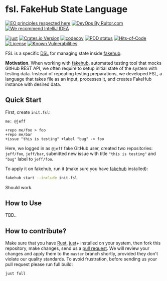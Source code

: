 # fsl. FakeHub State Language

[![EO principles respected here](https://www.elegantobjects.org/badge.svg)](https://www.elegantobjects.org)
[![DevOps By Rultor.com](http://www.rultor.com/b/h1alexbel/fsl)](http://www.rultor.com/p/h1alexbel/fsl)
[![We recommend IntelliJ IDEA](https://www.elegantobjects.org/intellij-idea.svg)](https://www.jetbrains.com/idea/)

[![just](https://github.com/h1alexbel/fsl/actions/workflows/just.yml/badge.svg)](https://github.com/h1alexbel/fsl/actions/workflows/just.yml)
[![Crates.io Version](https://img.shields.io/crates/v/fsl)](https://crates.io/crates/fsl)
[![codecov](https://codecov.io/gh/h1alexbel/fsl/graph/badge.svg?token=0bcdqd2UKT)](https://codecov.io/gh/h1alexbel/fsl)
[![PDD status](http://www.0pdd.com/svg?name=h1alexbel/fsl)](http://www.0pdd.com/p?name=h1alexbel/fsl)
[![Hits-of-Code](https://hitsofcode.com/github/h1alexbel/fsl)](https://hitsofcode.com/view/github/h1alexbel/fsl)
[![License](https://img.shields.io/badge/license-MIT-green.svg)](https://github.com/h1alexbel/fsl/blob/master/LICENSE.txt)
[![Known Vulnerabilities](https://snyk.io/test/github/h1alexbel/fsl/badge.svg)](https://snyk.io/test/github/h1alexbel/fsl)

FSL is a specific [DSL] for managing state inside [fakehub].

**Motivation**. When working with [fakehub], automated testing tool that mocks
GitHub REST API, we often require to setup initial state of the system with
testing data. Instead of repeating testing preparations, we developed
FSL, a language that takes file as an input, processes it, and creates FakeHub
instance with desired data.

## Quick Start

First, create `init.fsl`:

```fsl
me: @jeff

+repo me/foo > foo
+repo me/bar
+issue "this is testing" +label "bug" -> foo
```

Here, we logged in as `@jeff` fake GitHub user, created two repositories:
`jeff/foo`, `jeff/bar`, submitted new issue with title `"this is testing"` and
`"bug"` label to `jeff/foo`. 

To apply it on fakehub, run it (make sure you have [fakehub] installed):

```bash
fakehub start --include init.fsl
```

Should work.

## How to Use

TBD..

## How to contribute?

Make sure that you have [Rust], [just]+ installed on your system, then fork
this repository, make changes, send us a [pull request][guidelines]. We will
review your changes and apply them to the `master` branch shortly, provided
they don't violate our quality standards. To avoid frustration, before sending
us your pull request please run full build:

```bash
just full
```

[fakehub]: https://github.com/h1alexbel/fakehub
[DSL]: https://en.wikipedia.org/wiki/Domain-specific_language
[guidelines]: https://www.yegor256.com/2014/04/15/github-guidelines.html
[Rust]: https://www.rust-lang.org/tools/install
[just]: https://just.systems/man/en/chapter_4.html
